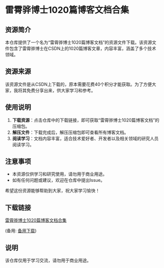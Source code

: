 # 雷霄骅博士1020篇博客文档合集

## 资源简介

本仓库提供了一个名为“雷霄骅博士1020篇博客文档”的资源文件下载。该资源文件包含了雷霄骅博士在CSDN上的1020篇博客文章，内容丰富，涵盖了多个技术领域。

## 资源来源

该资源文件是从CSDN上下载的，原本需要花费40个积分才能获取。为了方便大家，我将其免费分享出来，供大家学习和参考。

## 使用说明

1. **下载资源**：点击仓库中的下载链接，即可获取“雷霄骅博士1020篇博客文档”的压缩包。
2. **解压文件**：下载完成后，解压压缩包即可查看所有博客文档。
3. **阅读学习**：文档内容丰富，适合技术爱好者、开发者以及相关领域的研究人员阅读学习。

## 注意事项

- 本资源仅供学习和研究使用，请勿用于商业用途。
- 如有任何问题或建议，欢迎在仓库中提出Issue。

希望这份资源能够帮助到大家，祝大家学习愉快！

## 下载链接
[雷霄骅博士1020篇博客文档合集](https://pan.quark.cn/s/2185874e677c) 

(备用: [备用下载](https://pan.baidu.com/s/10y6MkagcdgCNLVt1bAFinA?pwd=1234))

## 说明

该仓库仅用于学习交流，请勿用于商业用途。
